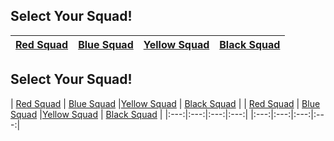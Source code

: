 ## Select Your Squad! ##
| [Red Squad](squads/red.md)  | [Blue Squad](squads/blue.md) |[Yellow Squad](squads/yellow.md) | [Black Squad](squads/black.md) |
|:---:|:---:|:---:|:---:|



## Select Your Squad! ##
| [Red Squad](squads/red.md)  | [Blue Squad](squads/blue.md) |[Yellow Squad](squads/yellow.md) | [Black Squad](squads/black.md) |
| [Red Squad](squads/red.md)  | [Blue Squad](squads/blue.md) |[Yellow Squad](squads/yellow.md) | [Black Squad](squads/black.md) |
|:---:|:---:|:---:|:---:|
|:---:|:---:|:---:|:---:|
